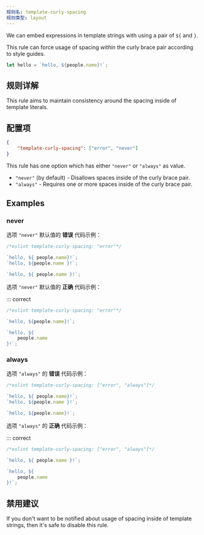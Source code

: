 ```yaml
---
规则名: template-curly-spacing
规则类型: layout
---
```




We can embed expressions in template strings with using a pair of `${` and `}`.

This rule can force usage of spacing _within_ the curly brace pair according to style guides.

```js
let hello = `hello, ${people.name}!`;
```

## 规则详解

This rule aims to maintain consistency around the spacing inside of template literals.

## 配置项

```json
{
    "template-curly-spacing": ["error", "never"]
}
```

This rule has one option which has either `"never"` or `"always"` as value.

* `"never"` (by default) - Disallows spaces inside of the curly brace pair.
* `"always"` - Requires one or more spaces inside of the curly brace pair.

## Examples

### never

选项 `"never"`  默认值的 **错误** 代码示例：



```js
/*eslint template-curly-spacing: "error"*/

`hello, ${ people.name}!`;
`hello, ${people.name }!`;

`hello, ${ people.name }!`;
```

选项 `"never"` 默认值的 **正确** 代码示例：

::: correct

```js
/*eslint template-curly-spacing: "error"*/

`hello, ${people.name}!`;

`hello, ${
    people.name
}!`;
```

### always

选项 `"always"` 的 **错误** 代码示例：



```js
/*eslint template-curly-spacing: ["error", "always"]*/

`hello, ${ people.name}!`;
`hello, ${people.name }!`;

`hello, ${people.name}!`;
```

选项 `"always"` 的 **正确** 代码示例：

::: correct

```js
/*eslint template-curly-spacing: ["error", "always"]*/

`hello, ${ people.name }!`;

`hello, ${
    people.name
}!`;
```

## 禁用建议

If you don't want to be notified about usage of spacing inside of template strings, then it's safe to disable this rule.
